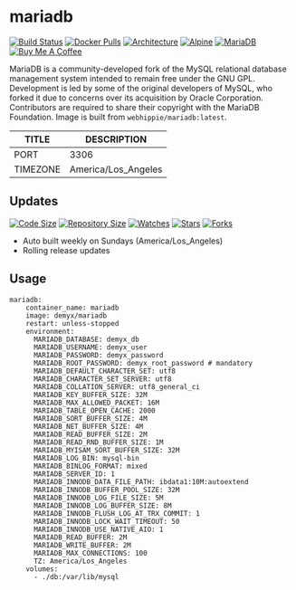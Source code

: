 # mariadb
[![Build Status](https://img.shields.io/travis/demyxco/mariadb?style=flat)](https://travis-ci.org/demyxco/mariadb)
[![Docker Pulls](https://img.shields.io/docker/pulls/demyx/mariadb?style=flat&color=blue)](https://hub.docker.com/r/demyx/mariadb)
[![Architecture](https://img.shields.io/badge/linux-amd64-important?style=flat&color=blue)](https://hub.docker.com/r/demyx/mariadb)
[![Alpine](https://img.shields.io/badge/alpine-3.10_alpha20190408-informational?style=flat&color=blue)](https://hub.docker.com/r/demyx/mariadb)
[![MariaDB](https://img.shields.io/badge/mariadb-10.3.15-informational?style=flat&color=blue)](https://hub.docker.com/r/demyx/mariadb)
[![Buy Me A Coffee](https://img.shields.io/badge/buy_me_coffee-$5-informational?style=flat&color=blue)](https://www.buymeacoffee.com/VXqkQK5tb)

MariaDB is a community-developed fork of the MySQL relational database management system intended to remain free under the GNU GPL. Development is led by some of the original developers of MySQL, who forked it due to concerns over its acquisition by Oracle Corporation. Contributors are required to share their copyright with the MariaDB Foundation. Image is built from `webhippie/mariadb:latest`.

TITLE | DESCRIPTION
--- | ---
PORT | 3306
TIMEZONE | America/Los_Angeles

## Updates
[![Code Size](https://img.shields.io/github/languages/code-size/demyxco/mariadb?style=flat&color=blue)](https://github.com/demyxco/mariadb)
[![Repository Size](https://img.shields.io/github/repo-size/demyxco/mariadb?style=flat&color=blue)](https://github.com/demyxco/mariadb)
[![Watches](https://img.shields.io/github/watchers/demyxco/mariadb?style=flat&color=blue)](https://github.com/demyxco/mariadb)
[![Stars](https://img.shields.io/github/stars/demyxco/mariadb?style=flat&color=blue)](https://github.com/demyxco/mariadb)
[![Forks](https://img.shields.io/github/forks/demyxco/mariadb?style=flat&color=blue)](https://github.com/demyxco/mariadb)

* Auto built weekly on Sundays (America/Los_Angeles)
* Rolling release updates

## Usage
```
mariadb:
    container_name: mariadb
    image: demyx/mariadb
    restart: unless-stopped
    environment:
      MARIADB_DATABASE: demyx_db
      MARIADB_USERNAME: demyx_user
      MARIADB_PASSWORD: demyx_password
      MARIADB_ROOT_PASSWORD: demyx_root_password # mandatory
      MARIADB_DEFAULT_CHARACTER_SET: utf8
      MARIADB_CHARACTER_SET_SERVER: utf8
      MARIADB_COLLATION_SERVER: utf8_general_ci
      MARIADB_KEY_BUFFER_SIZE: 32M
      MARIADB_MAX_ALLOWED_PACKET: 16M
      MARIADB_TABLE_OPEN_CACHE: 2000
      MARIADB_SORT_BUFFER_SIZE: 4M
      MARIADB_NET_BUFFER_SIZE: 4M
      MARIADB_READ_BUFFER_SIZE: 2M
      MARIADB_READ_RND_BUFFER_SIZE: 1M
      MARIADB_MYISAM_SORT_BUFFER_SIZE: 32M
      MARIADB_LOG_BIN: mysql-bin
      MARIADB_BINLOG_FORMAT: mixed
      MARIADB_SERVER_ID: 1
      MARIADB_INNODB_DATA_FILE_PATH: ibdata1:10M:autoextend
      MARIADB_INNODB_BUFFER_POOL_SIZE: 32M
      MARIADB_INNODB_LOG_FILE_SIZE: 5M
      MARIADB_INNODB_LOG_BUFFER_SIZE: 8M
      MARIADB_INNODB_FLUSH_LOG_AT_TRX_COMMIT: 1
      MARIADB_INNODB_LOCK_WAIT_TIMEOUT: 50
      MARIADB_INNODB_USE_NATIVE_AIO: 1
      MARIADB_READ_BUFFER: 2M
      MARIADB_WRITE_BUFFER: 2M
      MARIADB_MAX_CONNECTIONS: 100
      TZ: America/Los_Angeles
    volumes:
      - ./db:/var/lib/mysql
```
